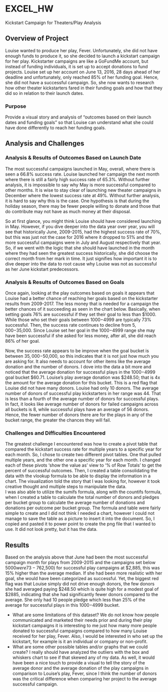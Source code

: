 # EXCEL_HW
Kickstart Campaign for Theaters/Play Analysis

## Overview of Project
Louise wanted to produce her play, Fever. Unfortunately, she did not have enough funds to produce it, so she decided to launch a kickstart campaign for her play. Kickstarter campaigns are like a GoFundMe account, but instead of funding individuals, it is set up to accept donations to fund projects. Louise set up her account on June 13, 2016, 28 days ahead of her deadline and unfortunately, only reached 85% of her funding goal. Hence, she did not have a successful campaign. So, she now wants to research how other theater kickstarters fared in their funding goals and how that they did so in relation to their launch dates. 
### Purpose
Provide a visual story and analysis of “outcomes based on their launch dates and funding goals” so that Louise can understand what she could have done differently to reach her funding goals.
## Analysis and Challenges
### Analysis & Results of Outcomes Based on Launch Date
The most successful campaigns launched in May, overall, where there is seen a 66.8% success rate. Louise launched her campaign the next month where there is still a fairly high success rate of 65.3%. Without further analysis, it is impossible to say why May is more successful compared to other months. It is wise to stay clear of launching new theater campaigns in December where the lowest success rate at 49%. Without further analysis, it is hard to say why this is the case. One hypothesis is that during the holiday season, there may be fewer people willing to donate and those that do contribute may not have as much money at their disposal. 
 
So at first glance, you might think Louise should have considered launching in May. However, if you dive deeper into the data year over year, you will see that historically June, 2009-2015, had the highest success rate of 70%, but this was just not the case for 2016 where it dropped to 51% and the more successful campaigns were in July and August respectively that year. So, if we went with the logic that she should have launched in the month where they had seen the greatest success historically, she did choose the correct month from her mark in time. It just signifies how important it is to dive deeper into the data to root cause why Louise was not as successful as her June kickstart predecessors.
 
### Analysis & Results of Outcomes Based on Goals
Once again, looking at the play outcomes based on goals it appears that Louise had a better chance of reaching her goals based on the kickstarter results from 2009-2017. The less money that is needed for a campaign the better chances of it succeeding as seen in the chart below. Basically, when setting goals 76% are successful if they set their goal to less than $1000. While those who set their goals between $1000-$4999 are typically 73% successful. Then, the success rate continues to decline from $5,000-$35,000. Since Louise set her goal in the $1000-$4999 range she may have been successful if she asked for less money, after all, she did reach 86% of her goal. 
 
Now, the success rate appears to be improve when the goal bucket is between $35,000-$50,000, so this indicates that it is not just how much you are asking for. It also needs to account for other items like the average donation and the number of donors. I dove into the data a bit more and noticed that the average donation for successful plays in the $1000-$4999 goal bucket $60.71. Louise’s play average donation was $248.50; that is 4x the amount for the average donation for this bucket. This is a red flag that Louise did not have many donors. Louise had only 10 donors. The average number of donors of successful play kickstarters in her range was 44. That is less than a fourth of the average number of donors for successful plays. In fact, it looks like average number of donors for failed campaigns across all buckets is 8, while successful plays have an average of 56 donors. Hence, the fewer number of donors there are for the plays in any of the bucket range, the greater the chances they will fail.
 
### Challenges and Difficulties Encountered
The greatest challenge I encountered was how to create a pivot table that compared the kickstart success rate for multiple years to a specific year for each month. So, I chose to create two different pivot tables. One that pulled multiple years, and the other one a specific year for each month. I changed each of these pivots ‘show the value as’ view to ‘% of Row Totals’ to get the percent of successful outcomes. Then, I created a table consolidating the data with the vlookup formula to be able to display the information in a chart. The visualization told the story that I was looking for, however it took creative thought and multiple steps to manipulate the data.  
I was also able to utilize the sumifs formula, along with the countifs formula, when I created a table to calculate the total number of donors and pledges per bucket group to calculate the average number of donations and donations per outcome per bucket group. The formula and table were fairly simple to create and I did not think I needed a chart, however I could not manage to save the table as a picture to insert it into the document. So, I copied and pasted it to power point to create the png file that I wanted to use. It did not look pretty, but it has the data.

## Results
Based on the analysis above that June had been the most successful campaign month for plays from 2009-2015 and the campaigns set below $5000 were 73-76% successful which are higher than other bucket goals, it could be said that Louise had set herself up for success. The fact that she reached 86% of her goal indicates just how close she was to being successful. Her campaign duration of 28 days was near to the average of successful play campaigns of 28.96 days. However, she did set her goal above the average median ($2,500) for successful play campaigns at $2,885, this was 15% higher than the average median. If she had been more realistic with her goal, she would have been categorized as successful. Yet, the biggest red flag was that Louise simply did not drive enough donors, the few donors she had averaged paying $248.50 which is quite high for a modest goal of $2885, indicating that she had significantly fewer donors compared to the average. She only had 10 people pledge which less than 25% of the average for successful plays in this $1000-$4999 bucket. 
- What are some limitations of this dataset?
We do not know how people communicated and marketed their needs prior and during their play kickstart campaigns it is interesting to me just how many more people donated to successful campaigns compared to how many Louise received for her play, Fever. Also, I would be interested in who set up the kickstart, for example is it an individual or company or non-profit.
- What are some other possible tables and/or graphs that we could create?
I really should have analyzed the outliers with the box and whiskers chart to see if that skewed any of my data. As well, it would have been a nice touch to provide a visual to tell the story of the average donor and the average donation of the play campaigns in comparison to Louise’s play, Fever, since I think the number of donors was the critical difference when comparing her project to the average successful campaign.

